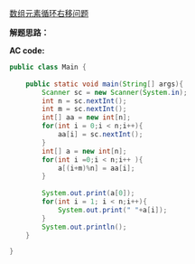 [数组元素循环右移问题](https://www.patest.cn/contests/pat-b-practise/1008)

**解题思路：**


**AC code:**

``` java
public class Main {
	
	public static void main(String[] args){
		Scanner sc = new Scanner(System.in);
		int n = sc.nextInt();
		int m = sc.nextInt();
		int[] aa = new int[n];
		for(int i = 0;i < n;i++){
			aa[i] = sc.nextInt();
		}
		int[] a = new int[n];
		for(int i =0;i < n;i++ ){
			a[(i+m)%n] = aa[i];
		}
		
		System.out.print(a[0]);
		for(int i = 1; i < n;i++){
			System.out.print(" "+a[i]);
		}
		System.out.println();
	}

}

```